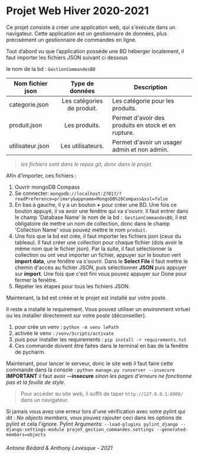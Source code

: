 # Projet Web Hiver 2020-2021
Ce projet consiste à créer une application web, qui s'exécute dans un navigateur. 
Cette application est un gestionnaire de données, plus précisément un gestionnaire de commandes en ligne.

Tout d’abord vu que l’application possède une BD héberger localement, 
il faut importer les fichiers JSON suivant ci dessous

le nom de la bd : `GestionCommandesBD`

| Nom fichier json        | Type de données          | Description          |
| ------------- |:-------------:|-------------|
| categorie.json       | Les catégories de produit. | Les catégorie pour les produits. |
| produit.json      | Les produits.      | Permet d'avoir des produits en stock et en rupture. |
| utilisateur.json | Les utilisateurs.      | Permet d'avoir un usager admin et non admin. |

> *les fichiers sont dans le repos git, donc dans le projet.*

Afin d'importer, ces fichiers :
1. Ouvrir mongoDB Compass
2. Se connecter: `mongodb://localhost:27017/?readPreference=primary&appname=MongoDB%20Compass&ssl=false`
3. En bas à gauche, il y a un bouton **+** pour créer une BD. Une fois ce bouton appuyé, il va avoir une fenêtre qui va
   s'ouvrir. Il faut entrer dans le champ 'Database Name' le nom de la bd :` GestionCommandesBD`, il est obligatoire de
   mettre un nom de collection, donc dans le champ 'Collection Name' vous pouvez mettre le nom `produit`.
4. Une fois que la bd est crée, il faut importer les fichiers json (ceux du tableau). Il faut créer une collection pour chaque fichier 
   (dois avoir le même nom que le fichier json). Par la suite, il faut sélectionner la collection ou ont veut importer un fichier, appuyer
   sur le bouton vert **import data**, une fenêtre va s'ouvrir. Dans le **Select File** il faut mettre le chemin d'accès au
   fichier JSON, puis sélectionner **JSON** puis appuyer sur **import**. Une fois que c'est fini vous pouvez appuyer sur Done
   pour fermer la fenêtre.
5. Répéter les étapes pour tous les fichiers JSON.


Maintenant, la bd est créée et le projet est installé sur votre poste. 

Il reste a installé le requirement.
Vous pouvez utiliser un environment virtuel ou les installer directement sur votre poste (déconseiller).
1. pour crée un venv : `python -m venv lePath`
2. activée le venv : `/venv/Scripts/activate`
3. puis pour installer les requirements : `pip install -r requirements.txt`
4. Ces commande doivent être faites dans le terminal en bas de la fenêtre de pycharm.

Maintenant, pour lancer le serveur, donc le site web il faut faire cette commande dans la console :
`python manage.py runserver --insecure`
**IMPORTANT** il faut avoir **--insecure** *sinon les pages d'erreurs ne fonctionne pas et la feuille de style*.

> Pour accéder au site web, il suffit de taper `http://127.0.0.1:8000/` dans un navigateur.

Si jamais vous avez une erreur lors d'une vérification avec votre pylint qui dit : *No objects members*, 
vous pouvez rajouter ceci dans les options de pylint et cela l'ignore.
Pylint Arguments: 
`--load-plugins pylint_django --django-settings-module projet_gestion_commandes.settings --generated-members=objects`


###### Antoine Bédard & Anthony Levesque - 2021
